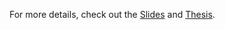 For more details, check out the [Slides](https://docs.google.com/presentation/d/1Z9zQuZ580f18Ed8eK8-X4b7o-WMIwG_e/edit#slide=id.p1) and [Thesis](https://drive.google.com/file/d/1EdqK8AcE197SfYQKnIunNSc4GyQg1Bl4/view?usp=sharing).
